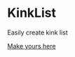 # KinkList
Easily create kink list

[Make yours here](https://rawgit.com/coreyzev/KinkList/master/kinklist.html)